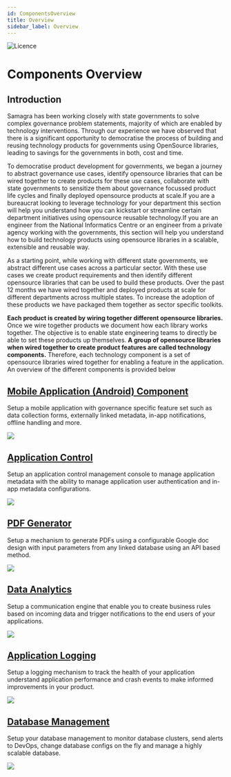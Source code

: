 ```yaml
---
id: ComponentsOverview
title: Overview
sidebar_label: Overview
---
```

![Licence](https://img.shields.io/badge/Licence-MIT-blue.svg)

# Components Overview

## Introduction

Samagra has been working closely with state governments to solve complex governance problem statements, majority of which are enabled by technology interventions. Through our experience we have observed that there is a significant opportunity to democratise the process of building and reusing technology products for governments using OpenSource libraries, leading to savings for the governments in both, cost and time.

To democratise product development for governments, we began a journey to abstract governance use cases, identify opensource libraries that can be wired together to create products for these use cases, collaborate with state governments to sensitize them about governance focussed product life cycles and finally deployed opensource products at scale.If you are a bureaucrat looking to leverage technology for your department this section will help you understand how you can kickstart or streamline certain department initiatives using opensource reusable technology.If you are an engineer from the National Informatics Centre or an engineer from a private agency working with the governments, this section will help you understand how to build technology products using opensource libraries in a scalable, extensible and reusable way.

As a starting point, while working with different state governments, we abstract different use cases across a particular sector. With these use cases we create product requirements and then identify different opensource libraries that can be used to build these products. Over the past 12 months we have wired together and deployed products at scale for different departments across multiple states. To increase the adoption of these products we have packaged them together as sector specific toolkits.

**Each product is created by wiring together different opensource libraries.** Once we wire together products we document how each library works together. The objective is to enable state engineering teams to directly be able to set these products up themselves. **A group of opensource libraries when wired together to create product features are called technology components.** Therefore, each technology component is a set of opensource libraries wired together for enabling a feature in the application. An overview of the different components is provided below

## [Mobile Application (Android) Component](https://samagra-development.github.io/docs/docs/COMobileApplication)

Setup a mobile application with governance specific feature set such as data collection forms, externally linked metadata, in-app notifications, offline handling and more.

![](https://samagra-development.github.io/docs/img/component1v2.png)

## [Application Control](https://samagra-development.github.io/docs/docs/COAppControl)

Setup an application control management console to manage application metadata with the ability to manage application user authentication and in-app metadata configurations.

![](https://samagra-development.github.io/docs/img/appmetada.png)

## [PDF Generator](https://samagra-development.github.io/docs/docs/COPDFGenerator)

Setup a mechanism to generate PDFs using a configurable Google doc design with input parameters from any linked database using an API based method.

![](https://samagra-development.github.io/docs/img/pdfgenerator.png)

## [Data Analytics](https://samagra-development.github.io/docs/docs/CODataAnalytics)

Setup a communication engine that enable you to create business rules based on incoming data and trigger notifications to the end users of your applications.

![](https://samagra-development.github.io/docs/img/datanalytics.png)

## [Application Logging](https://samagra-development.github.io/docs/docs/COApplicationLogging)

Setup a logging mechanism to track the health of your application understand application performance and crash events to make informed improvements in your product.

![](https://samagra-development.github.io/docs/img/applogging.png)

## [Database Management](https://samagra-development.github.io/docs/docs/CODatabaseManagement)

Setup your database management to monitor database clusters, send alerts to DevOps, change database configs on the fly and manage a highly scalable database.

![](https://samagra-development.github.io/docs/img/dbmanagement.png)
